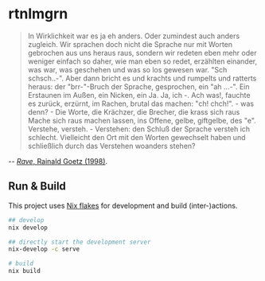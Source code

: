 # rtnlmgrn

> In Wirklichkeit war es ja eh anders. Oder zumindest auch anders zugleich.
> Wir sprachen doch nicht die Sprache nur mit Worten gebrochen aus uns heraus raus,
> sondern wir redeten eben mehr oder weniger einfach so daher, wie man eben so redet,
> erzählten einander, was war, was geschehen und was so los gewesen war.
> "Sch schsch..-". Aber dann bricht es und krachts und rumpelts und ratterts heraus:
> der "brr-"-Bruch der Sprache, gesprochen, ein "ah ...-".
> Ein Erstaunen im Außen, ein Nicken, ein Ja. Ja, ich -. Ach was!, fauchte es zurück,
> erzürnt, im Rachen, brutal das machen: "ch! chch!". - was denn? - Die Worte, die
> Krächzer, die Brecher, die krass sich raus Mache sich raus machen lassen, ins
> Offene, gelbe, giftgelbe, des "e". Verstehe, versteh. - Verstehen: den Schluß
> der Sprache versteh ich schlecht. Vielleicht den Ort mit den Worten gewechselt
> haben und schließlich durch das Verstehen woanders stehen?

-- [_Rave_, Rainald Goetz (1998)](https://www.suhrkamp.de/rights/book/rainald-goetz-rave-fr-9783518409541).

## Run & Build

This project uses [Nix flakes](https://nixos.wiki/wiki/flakes) for development
and build (inter-)actions.

```sh
## develop
nix develop

## directly start the development server
nix-develop -c serve

# build
nix build
```
